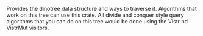 Provides the dinotree data structure and ways to traverse it. Algorithms that work on this tree can use this crate.
All divide and conquer style query algorithms that you can do on this tree would be done using the Vistr nd VistrMut visitors.
